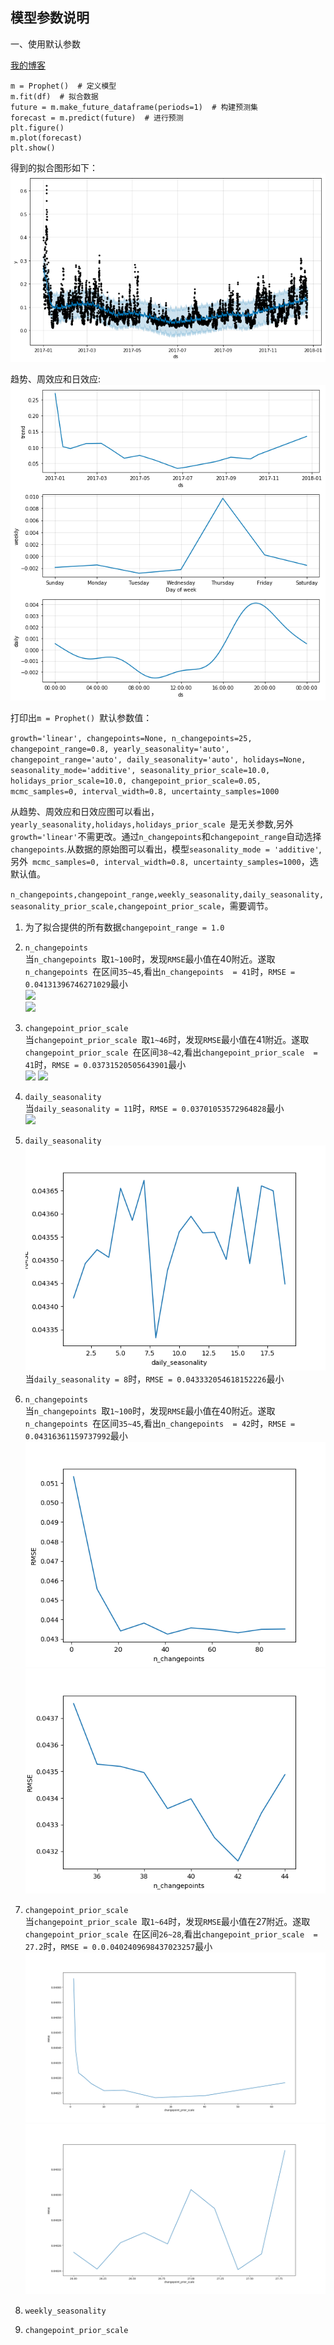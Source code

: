 模型参数说明  
---
一、使用默认参数

[我的博客](https://github.com/Blankit)
```
m = Prophet()  # 定义模型
m.fit(df)  # 拟合数据
future = m.make_future_dataframe(periods=1)  # 构建预测集
forecast = m.predict(future)  # 进行预测
plt.figure()
m.plot(forecast)
plt.show()
```
得到的拟合图形如下：  
![orginal_fit](https://github.com/Blankit/try/blob/master/pic/orginal_fit.png) 

趋势、周效应和日效应:  
![components](https://github.com/Blankit/try/blob/master/pic/components.png)  

打印出`m = Prophet() `默认参数值：  

`growth='linear', changepoints=None, n_changepoints=25, changepoint_range=0.8, yearly_seasonality='auto', changepoint_range='auto', daily_seasonality='auto', holidays=None, seasonality_mode='additive', seasonality_prior_scale=10.0, holidays_prior_scale=10.0, changepoint_prior_scale=0.05, mcmc_samples=0, interval_width=0.8, uncertainty_samples=1000`  

从趋势、周效应和日效应图可以看出，`yearly_seasonality,holidays,holidays_prior_scale `是无关参数,另外`growth='linear'`不需更改。通过`n_changepoints`和`changepoint_range`自动选择`changepoints`.从数据的原始图可以看出，模型`seasonality_mode = 'additive'`,另外` mcmc_samples=0, interval_width=0.8, uncertainty_samples=1000`，选默认值。

`n_changepoints,changepoint_range,weekly_seasonality,daily_seasonality,seasonality_prior_scale,changepoint_prior_scale`，需要调节。  
1. 为了拟合提供的所有数据`changepoint_range = 1.0`
2. `n_changepoints `<br>
当`n_changepoints `取`1~100`时，发现`RMSE`最小值在40附近。遂取`n_changepoints `在区间`35~45`,看出`n_changepoints  = 41`时，`RMSE = 0.04131396746271029`最小<br>
![](https://github.com/Blankit/try/blob/master/pic/n_changepoints_0_100n.png)<br>
![](https://github.com/Blankit/try/blob/master/pic/n_changepoints_45_54.png)<br>
3. `changepoint_prior_scale `<br>
当`changepoint_prior_scale `取`1~46`时，发现`RMSE`最小值在41附近。遂取`changepoint_prior_scale `在区间`38~42`,看出`changepoint_prior_scale  = 41`时，`RMSE = 0.03731520505643901`最小<br>
![](https://github.com/Blankit/try/blob/master/pic/changepoint_prior_scale1_46.png)
![](https://github.com/Blankit/try/blob/master/pic/changepoint_prior_scale38_42.png)<br>
4. `daily_seasonality`<br>
当`daily_seasonality = 11`时，`RMSE = 0.03701053572964828`最小<br>
![](https://github.com/Blankit/try/blob/master/pic/daily_seasonality_1_19.png)<br>




1. `daily_seasonality`<br>
![](https://github.com/Blankit/try/blob/master/pic/daily_seasonality.png)<br>
当`daily_seasonality = 8`时，`RMSE = 0.043332054618152226`最小<br>
2. `n_changepoints `<br>
当`n_changepoints `取`1~100`时，发现`RMSE`最小值在40附近。遂取`n_changepoints `在区间`35~45`,看出`n_changepoints  = 42`时，`RMSE = 0.04316361159737992`最小<br>
![](https://github.com/Blankit/try/blob/master/pic/n_changepoints_1_100n.png)<br>
![](https://github.com/Blankit/try/blob/master/pic/n_changepoints_35_45.png)<br>
3. `changepoint_prior_scale `<br>
当`changepoint_prior_scale `取`1~64`时，发现`RMSE`最小值在27附近。遂取`changepoint_prior_scale `在区间`26~28`,看出`changepoint_prior_scale  = 27.2`时，`RMSE = 0.0.0402409698437023257`最小<br>
![](https://github.com/Blankit/try/blob/master/pic/changepoint_prior_scale1_64.png)
![](https://github.com/Blankit/try/blob/master/pic/changepoint_prior_scale26_28.png)<br>
4. `weekly_seasonality `<br>
5. `changepoint_prior_scale`<br>


